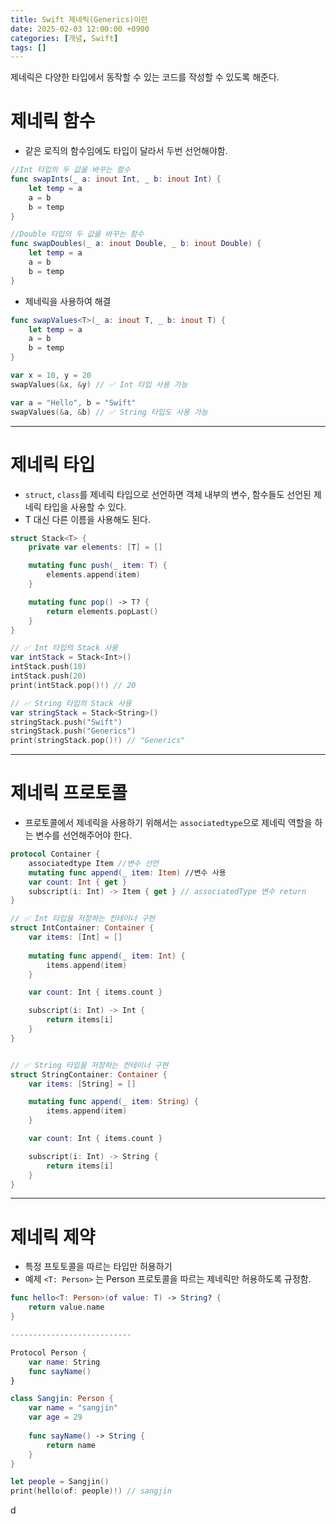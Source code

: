```yaml
---
title: Swift 제네릭(Generics)이란
date: 2025-02-03 12:00:00 +0900
categories: [개념, Swift]
tags: []
---
```


제네릭은 다양한 타입에서 동작할 수 있는 코드를 작성할 수 있도록 해준다.

# 제네릭 함수

- 같은 로직의 함수임에도 타입이 달라서 두번 선언해야함.

```swift
//Int 타입의 두 값을 바꾸는 함수
func swapInts(_ a: inout Int, _ b: inout Int) {
    let temp = a
    a = b
    b = temp
}

//Double 타입의 두 값을 바꾸는 함수
func swapDoubles(_ a: inout Double, _ b: inout Double) {
    let temp = a
    a = b
    b = temp
}
```

- 제네릭을 사용하여 해결

```swift
func swapValues<T>(_ a: inout T, _ b: inout T) {
    let temp = a
    a = b
    b = temp
}

var x = 10, y = 20
swapValues(&x, &y) // ✅ Int 타입 사용 가능

var a = "Hello", b = "Swift"
swapValues(&a, &b) // ✅ String 타입도 사용 가능
```

---

# 제네릭 타입

- `struct`, `class`를 제네릭 타입으로 선언하면 객체 내부의 변수, 함수들도 선언된 제네릭 타입을 사용할 수 있다.
- T 대신 다른 이름을 사용해도 된다.

```swift
struct Stack<T> {
    private var elements: [T] = []

    mutating func push(_ item: T) {
        elements.append(item)
    }

    mutating func pop() -> T? {
        return elements.popLast()
    }
}
```

```swift
// ✅ Int 타입의 Stack 사용
var intStack = Stack<Int>()
intStack.push(10)
intStack.push(20)
print(intStack.pop()!) // 20
```

```swift
// ✅ String 타입의 Stack 사용
var stringStack = Stack<String>()
stringStack.push("Swift")
stringStack.push("Generics")
print(stringStack.pop()!) // "Generics"
```

---

# 제네릭 프로토콜

- 프로토콜에서 제네릭을 사용하기 위해서는 `associatedtype`으로 제네릭 역할을 하는 변수를 선언해주어야 한다.

```swift
protocol Container {
    associatedtype Item //변수 선언
    mutating func append(_ item: Item) //변수 사용
    var count: Int { get }
    subscript(i: Int) -> Item { get } // associatedType 변수 return
}
```

```swift
// ✅ Int 타입을 저장하는 컨테이너 구현
struct IntContainer: Container {
    var items: [Int] = []
    
    mutating func append(_ item: Int) {
        items.append(item)
    }

    var count: Int { items.count }

    subscript(i: Int) -> Int {
        return items[i]
    }
}
```

```swift

// ✅ String 타입을 저장하는 컨테이너 구현
struct StringContainer: Container {
    var items: [String] = []

    mutating func append(_ item: String) {
        items.append(item)
    }

    var count: Int { items.count }

    subscript(i: Int) -> String {
        return items[i]
    }
}
```

---

# 제네릭 제약

- 특정 프토토콜을 따르는 타입만 허용하기
- 예제 `<T: Person>` 는 Person 프로토콜을 따르는 제네릭만 허용하도록 규정함.

```swift
func hello<T: Person>(of value: T) -> String? {
    return value.name
}

---------------------------

Protocol Person {
	var name: String
	func sayName()
}

class Sangjin: Person {
	var name = "sangjin"
	var age = 29
	
	func sayName() -> String {
		return name
	}
}

let people = Sangjin()
print(hello(of: people)!) // sangjin

```

d
